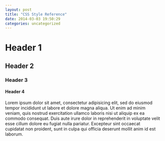 ```yaml
---
layout: post
title: "CSS Style Reference"
date: 2014-03-03 19:50:29
categories: uncategorized
---
```

<h1>Header 1</h1>
<h2>Header 2</h2>
<h3>Header 3</h3>
<h4>Header 4</h4>

<p>Lorem ipsum dolor sit amet, consectetur adipisicing elit, sed do eiusmod
tempor incididunt ut labore et dolore magna aliqua. Ut enim ad minim veniam,
quis nostrud exercitation ullamco laboris nisi ut aliquip ex ea commodo
consequat. Duis aute irure dolor in reprehenderit in voluptate velit esse
cillum dolore eu fugiat nulla pariatur. Excepteur sint occaecat cupidatat non
proident, sunt in culpa qui officia deserunt mollit anim id est laborum.</p>
